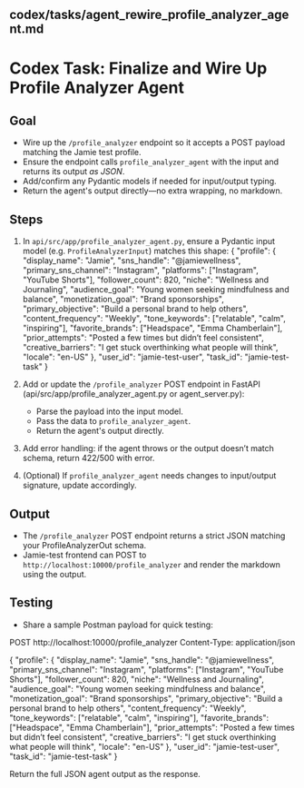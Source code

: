 ## codex/tasks/agent_rewire_profile_analyzer_agent.md

# Codex Task: Finalize and Wire Up Profile Analyzer Agent

## Goal
- Wire up the `/profile_analyzer` endpoint so it accepts a POST payload matching the Jamie test profile.
- Ensure the endpoint calls `profile_analyzer_agent` with the input and returns its output *as JSON*.
- Add/confirm any Pydantic models if needed for input/output typing.
- Return the agent's output directly—no extra wrapping, no markdown.

## Steps
1. In `api/src/app/profile_analyzer_agent.py`, ensure a Pydantic input model (e.g. `ProfileAnalyzerInput`) matches this shape:
    {
      "profile": {
        "display_name": "Jamie",
        "sns_handle": "@jamiewellness",
        "primary_sns_channel": "Instagram",
        "platforms": ["Instagram", "YouTube Shorts"],
        "follower_count": 820,
        "niche": "Wellness and Journaling",
        "audience_goal": "Young women seeking mindfulness and balance",
        "monetization_goal": "Brand sponsorships",
        "primary_objective": "Build a personal brand to help others",
        "content_frequency": "Weekly",
        "tone_keywords": ["relatable", "calm", "inspiring"],
        "favorite_brands": ["Headspace", "Emma Chamberlain"],
        "prior_attempts": "Posted a few times but didn’t feel consistent",
        "creative_barriers": "I get stuck overthinking what people will think",
        "locale": "en-US"
      },
      "user_id": "jamie-test-user",
      "task_id": "jamie-test-task"
    }

2. Add or update the `/profile_analyzer` POST endpoint in FastAPI (api/src/app/profile_analyzer_agent.py or agent_server.py):
    - Parse the payload into the input model.
    - Pass the data to `profile_analyzer_agent`.
    - Return the agent's output directly.

3. Add error handling: if the agent throws or the output doesn’t match schema, return 422/500 with error.

4. (Optional) If `profile_analyzer_agent` needs changes to input/output signature, update accordingly.

## Output
- The `/profile_analyzer` POST endpoint returns a strict JSON matching your ProfileAnalyzerOut schema.
- Jamie-test frontend can POST to `http://localhost:10000/profile_analyzer` and render the markdown using the output.

## Testing
- Share a sample Postman payload for quick testing:

POST http://localhost:10000/profile_analyzer
Content-Type: application/json

{
  "profile": {
    "display_name": "Jamie",
    "sns_handle": "@jamiewellness",
    "primary_sns_channel": "Instagram",
    "platforms": ["Instagram", "YouTube Shorts"],
    "follower_count": 820,
    "niche": "Wellness and Journaling",
    "audience_goal": "Young women seeking mindfulness and balance",
    "monetization_goal": "Brand sponsorships",
    "primary_objective": "Build a personal brand to help others",
    "content_frequency": "Weekly",
    "tone_keywords": ["relatable", "calm", "inspiring"],
    "favorite_brands": ["Headspace", "Emma Chamberlain"],
    "prior_attempts": "Posted a few times but didn’t feel consistent",
    "creative_barriers": "I get stuck overthinking what people will think",
    "locale": "en-US"
  },
  "user_id": "jamie-test-user",
  "task_id": "jamie-test-task"
}

Return the full JSON agent output as the response.

